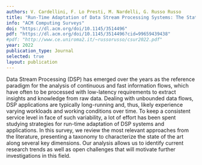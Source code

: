 ```yaml
---
authors: V. Cardellini, F. Lo Presti, M. Nardelli, G. Russo Russo
title: "Run-Time Adaptation of Data Stream Processing Systems: The State of the Art"
info: "ACM Computing Surveys"
doi: "https://dl.acm.org/doi/10.1145/3514496"
pdf: "https://dl.acm.org/doi/10.1145/3514496?cid=99659439438"
#pdf: "http://www.ce.uniroma2.it/~russorusso/csur2022.pdf"
year: 2022
publication_type: Journal
selected: true
layout: publication
---
```


Data Stream Processing (DSP) has emerged over the years as the reference paradigm for the analysis of
continuous and fast information flows, which have often to be processed with low-latency requirements to
extract insights and knowledge from raw data. Dealing with unbounded data flows, DSP applications are
typically long-running and, thus, likely experience varying workloads and working conditions over time. To
keep a consistent service level in face of such variability, a lot of effort has been spent studying strategies for
run-time adaptation of DSP systems and applications. In this survey, we review the most relevant approaches
from the literature, presenting a taxonomy to characterize the state of the art along several key dimensions.
Our analysis allows us to identify current research trends as well as open challenges that will motivate further
investigations in this field.
